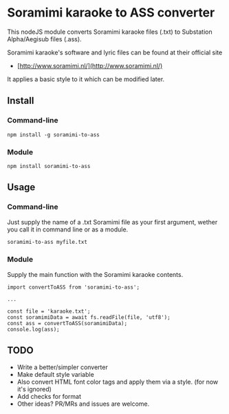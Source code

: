 # Soramimi karaoke to ASS converter

This nodeJS module converts Soramimi karaoke files (.txt) to Substation Alpha/Aegisub files (.ass).

Soramimi karaoke's software and lyric files can be found at their official site

* [http://www.soramimi.nl/](http://www.soramimi.nl/)

It applies a basic style to it which can be modified later.

## Install

### Command-line

`npm install -g soramimi-to-ass`

### Module

`npm install soramimi-to-ass`

## Usage

### Command-line

Just supply the name of a .txt Soramimi file as your first argument, wether you call it in command line or as a module.

```sh
soramimi-to-ass myfile.txt
```

### Module

Supply the main function with the Soramimi karaoke contents.

```JS
import convertToASS from 'soramimi-to-ass';

...

const file = 'karaoke.txt';
const soramimiData = await fs.readFile(file, 'utf8');
const ass = convertToASS(soramimiData);
console.log(ass);
```

## TODO

* Write a better/simpler converter
* Make default style variable
* Also convert HTML font color tags and apply them via a style. (for now it's ignored)
* Add checks for format
* Other ideas? PR/MRs and issues are welcome.